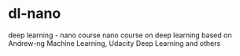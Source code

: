 # dl-nano
deep learning - nano course
nano course on deep learning based on Andrew-ng Machine Learning, Udacity Deep Learning and others


